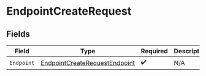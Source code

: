 # EndpointCreateRequest


## Fields

| Field                                                                                 | Type                                                                                  | Required                                                                              | Description                                                                           |
| ------------------------------------------------------------------------------------- | ------------------------------------------------------------------------------------- | ------------------------------------------------------------------------------------- | ------------------------------------------------------------------------------------- |
| `Endpoint`                                                                            | [EndpointCreateRequestEndpoint](../../models/shared/endpointcreaterequestendpoint.md) | :heavy_check_mark:                                                                    | N/A                                                                                   |